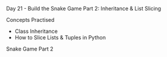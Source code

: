 Day 21 - Build the Snake Game Part 2: Inheritance & List Slicing

Concepts Practised

- Class Inheritance
- How to Slice Lists & Tuples in Python

Snake Game Part 2
